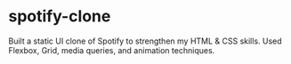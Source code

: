 # spotify-clone
Built a static UI clone of Spotify to strengthen my HTML &amp; CSS skills. Used Flexbox, Grid, media queries, and animation techniques.

